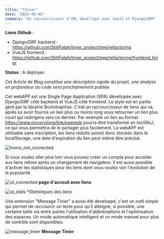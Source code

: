 ```yaml
---
title: "Tinier"
date: "2021-09-03"
summary: "Un raccourcisseur d'URL dévellopé avec VueJS et Django/DRF"
---
```


**Liens Github** :

- Django/DRF backend : <https://github.com/StitiFatah/tinier_project/tree/refactoring>
- VueJS frontend : <https://github.com/StitiFatah/tinier_project/tree/refactoring/frontend_tinier>

**Status** : A déployer.

_Cet Article de Blog constitue une déscription rapide du projet, une analyse en profondeur du code sera prochainement publiée_

Cet webAPP est une Single Page Application (SPA) dévellopée avec Django/DRF côté backend et VueJS côté frontend. Le style est en partie géré par la librairie BootstrapVue. C'est un raccourcisseur de liens qui va, aprés lui avoir fournis un lien plus ou moins long vous retourner un lien plus court qui redirigera vers ce dernier. Par exemple un lien au format *https://www.myverylong/link/example* pourra être transformé en _tnr/l0kiJ_, ce qui vous permettra de le partager plus facilement. La webAPP est utilisable sans inscription, les liens réduits seront donc stockés dans le localStorage, une date d'expiration du lien peut même être précisé.

![home_not_connected](/images/ut_not_connected.png)

Si vous voulez aller plus loin vous pouvez créer un compte pour accéder aux liens même aprés un changement de navigateur. Il est aussi possible d'activer les statistiques pour les liens dont vous voulez voir l'évolution de la popularité.

![ut_connected](/images/ut_connected.png)
**page d'acceuil avec liens**

![ut_stats](/images/ut_stats.png) \*_Statistiques des liens_

Une extension "Message Tinier" a aussi été developpé, c'est un outil simple qui permet de raccourcir un texte pour qu'il atteigne, si possible, une certaine taille via entre autres l'utilisation d'abbréviations et l'optimisation des espaces. Un mode automatique intelligent et un mode manuel pour plus de contrôle sont disponibles.

![message_tinier](/images/mt.png)
**Message Tinier**
